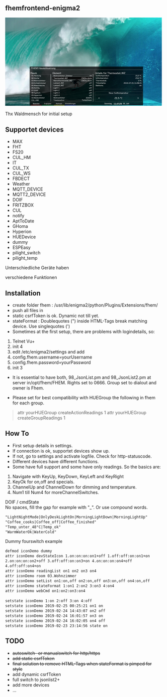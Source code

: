 ## fhemfrontend-enigma2

![](images/guiShot.jpg)

Thx Waldmensch for initial setup

## Supportet devices

- MAX
- FHT
- FS20
- CUL_HM
- IT
- CUL_TX
- CUL_WS
- FBDECT
- Weather
- MQTT_DEVICE
- MQTT2_DEVICE
- DOIF
- FRITZBOX
- CUL
- notify
- AptToDate
- GHoma
- Hyperion
- HUEDevice
- dummy
- ESPEasy
- pilight_switch
- pilight_temp

Unterschiedliche Geräte haben

 verschiedene Funktionen
## Installation

- create folder fhem : /usr/lib/enigma2/python/Plugins/Extensions/fhem/
- push all files in
- static csrfToken is ok. Dynamic not till yet.
- stateFormat : Doublequotes (") inside HTML-Tags break matching device. Use singlequotes (')
- Sometimes at the first setup, there are problems with logindetails, so:

1. Telnet Vu+
2. init 4
3. edit /etc/enigma2/settings and add 
4. config.fhem.username=yourUsername
5. config.fhem.password=yourPassword
6. init 3

- It is essential to have both, 98_JsonList.pm and 98_JsonList2.pm at server
  in/opt/fhem/FHEM. Rights set to 0666.
  Group set to dialout and owner is Fhem.

- Please set for best compatibility with HUEGroup the following in fhem for each group.
> attr yourHUEGroup createActionReadings 1
> attr yourHUEGroup createGroupReadings 1

## How To

- First setup details in settings.
- If connection is ok, supportet devices show up.
- If not, go to settings and activate logfile. Check for http-statuscode.
- Different devices have different functions.
- Some have full support and some have only readings. So the basics are:

1. Navigate with KeyUp, KeyDown, KeyLeft and KeyRight
2. KeyOk for on,off and specials.
3. ChannelUp and ChannelDown for dimming and temperature.
4. Num1 till Num4 for moreChannelSwitches.

DOIF / cmdState<br/>
No spaces, fill the gap for example with "_".
Or use compound words.
```
"LightNightMode|OnlyDeskLightOn|MorningLightDown|MorningLightUp"
"Coffee_cooks|Coffee_off|Coffee_finished"
"Temp_unter_48°C|Temp_ok"
"WarmWaterOk|WaterCold"
```

Dummy fourswitch example
```
defmod iconDemo dummy
attr iconDemo devStateIcon 1.on:on:on:on1+off 1.off:off:on:on1+on 2.on:on:on:on2+off 3.off:off:on:on3+on 4.on:on:on:on4+off 4.off:off:on4+on
attr iconDemo readingList on1 on2 on3 on4
attr iconDemo room 03.Wohnzimmer
attr iconDemo setList on1:on,off on2:on,off on3:on,off on4:on,off
attr iconDemo stateFormat 1:on1 2:on2 3:on3 4:on4
attr iconDemo webCmd on1:on2:on3:on4

setstate iconDemo 1:on 2:off 3:on 4:off
setstate iconDemo 2019-02-25 00:25:21 on1 on
setstate iconDemo 2019-02-24 14:43:07 on2 off
setstate iconDemo 2019-02-24 16:01:57 on3 on
setstate iconDemo 2019-02-24 16:02:05 on4 off
setstate iconDemo 2019-02-23 23:14:56 state on
```

## TODO

- <del>autoswitch- or manualswitch for http/https</del>
- <del>add static csrfToken</del>
- <del>final solution to remove HTML-Tags when stateFormat is pimped for style</del>
- add dynamic csrfToken
- full switch to jsonlist2+
- add more devices
- ...
